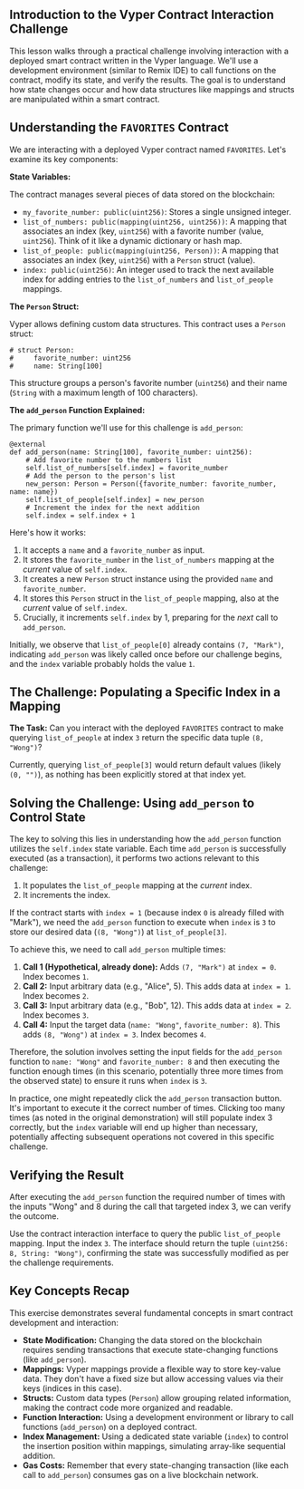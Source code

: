 ## Introduction to the Vyper Contract Interaction Challenge

This lesson walks through a practical challenge involving interaction with a deployed smart contract written in the Vyper language. We'll use a development environment (similar to Remix IDE) to call functions on the contract, modify its state, and verify the results. The goal is to understand how state changes occur and how data structures like mappings and structs are manipulated within a smart contract.

## Understanding the `FAVORITES` Contract

We are interacting with a deployed Vyper contract named `FAVORITES`. Let's examine its key components:

**State Variables:**

The contract manages several pieces of data stored on the blockchain:

*   `my_favorite_number: public(uint256)`: Stores a single unsigned integer.
*   `list_of_numbers: public(mapping(uint256, uint256))`: A mapping that associates an index (key, `uint256`) with a favorite number (value, `uint256`). Think of it like a dynamic dictionary or hash map.
*   `list_of_people: public(mapping(uint256, Person))`: A mapping that associates an index (key, `uint256`) with a `Person` struct (value).
*   `index: public(uint256)`: An integer used to track the next available index for adding entries to the `list_of_numbers` and `list_of_people` mappings.

**The `Person` Struct:**

Vyper allows defining custom data structures. This contract uses a `Person` struct:

```vyper
# struct Person:
#     favorite_number: uint256
#     name: String[100]
```

This structure groups a person's favorite number (`uint256`) and their name (`String` with a maximum length of 100 characters).

**The `add_person` Function Explained:**

The primary function we'll use for this challenge is `add_person`:

```vyper
@external
def add_person(name: String[100], favorite_number: uint256):
    # Add favorite number to the numbers list
    self.list_of_numbers[self.index] = favorite_number
    # Add the person to the person's list
    new_person: Person = Person({favorite_number: favorite_number, name: name})
    self.list_of_people[self.index] = new_person
    # Increment the index for the next addition
    self.index = self.index + 1
```

Here's how it works:

1.  It accepts a `name` and a `favorite_number` as input.
2.  It stores the `favorite_number` in the `list_of_numbers` mapping at the *current* value of `self.index`.
3.  It creates a new `Person` struct instance using the provided `name` and `favorite_number`.
4.  It stores this `Person` struct in the `list_of_people` mapping, also at the *current* value of `self.index`.
5.  Crucially, it increments `self.index` by 1, preparing for the *next* call to `add_person`.

Initially, we observe that `list_of_people[0]` already contains `(7, "Mark")`, indicating `add_person` was likely called once before our challenge begins, and the `index` variable probably holds the value `1`.

## The Challenge: Populating a Specific Index in a Mapping

**The Task:** Can you interact with the deployed `FAVORITES` contract to make querying `list_of_people` at index `3` return the specific data tuple `(8, "Wong")`?

Currently, querying `list_of_people[3]` would return default values (likely `(0, "")`), as nothing has been explicitly stored at that index yet.

## Solving the Challenge: Using `add_person` to Control State

The key to solving this lies in understanding how the `add_person` function utilizes the `self.index` state variable. Each time `add_person` is successfully executed (as a transaction), it performs two actions relevant to this challenge:

1.  It populates the `list_of_people` mapping at the *current* index.
2.  It increments the index.

If the contract starts with `index = 1` (because index `0` is already filled with "Mark"), we need the `add_person` function to execute when `index` is `3` to store our desired data (`(8, "Wong")`) at `list_of_people[3]`.

To achieve this, we need to call `add_person` multiple times:

1.  **Call 1 (Hypothetical, already done):** Adds `(7, "Mark")` at `index = 0`. Index becomes `1`.
2.  **Call 2:** Input arbitrary data (e.g., "Alice", 5). This adds data at `index = 1`. Index becomes `2`.
3.  **Call 3:** Input arbitrary data (e.g., "Bob", 12). This adds data at `index = 2`. Index becomes `3`.
4.  **Call 4:** Input the target data (`name: "Wong"`, `favorite_number: 8`). This adds `(8, "Wong")` at `index = 3`. Index becomes `4`.

Therefore, the solution involves setting the input fields for the `add_person` function to `name: "Wong"` and `favorite_number: 8` and then executing the function enough times (in this scenario, potentially three more times from the observed state) to ensure it runs when `index` is `3`.

In practice, one might repeatedly click the `add_person` transaction button. It's important to execute it the correct number of times. Clicking too many times (as noted in the original demonstration) will still populate index 3 correctly, but the `index` variable will end up higher than necessary, potentially affecting subsequent operations not covered in this specific challenge.

## Verifying the Result

After executing the `add_person` function the required number of times with the inputs "Wong" and 8 during the call that targeted index 3, we can verify the outcome.

Use the contract interaction interface to query the public `list_of_people` mapping. Input the index `3`. The interface should return the tuple `(uint256: 8, String: "Wong")`, confirming the state was successfully modified as per the challenge requirements.

## Key Concepts Recap

This exercise demonstrates several fundamental concepts in smart contract development and interaction:

*   **State Modification:** Changing the data stored on the blockchain requires sending transactions that execute state-changing functions (like `add_person`).
*   **Mappings:** Vyper mappings provide a flexible way to store key-value data. They don't have a fixed size but allow accessing values via their keys (indices in this case).
*   **Structs:** Custom data types (`Person`) allow grouping related information, making the contract code more organized and readable.
*   **Function Interaction:** Using a development environment or library to call functions (`add_person`) on a deployed contract.
*   **Index Management:** Using a dedicated state variable (`index`) to control the insertion position within mappings, simulating array-like sequential addition.
*   **Gas Costs:** Remember that every state-changing transaction (like each call to `add_person`) consumes gas on a live blockchain network.